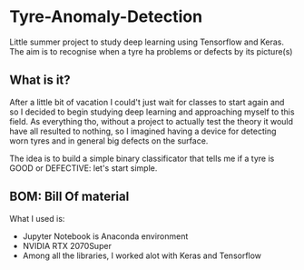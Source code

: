 # Tyre-Anomaly-Detection
Little summer project to study deep learning using Tensorflow and Keras. The aim is to recognise when a tyre ha problems or defects by its picture(s)


## What is it?

After a little bit of vacation I could't just wait for classes to start again and so I decided to begin studying deep learning and approaching myself to this field. 
As everything tho, without a project to actually test the theory it would have all resulted to nothing, so I imagined having a device for detecting worn tyres and in general big defects on the surface.

The idea is to build a simple binary classificator that tells me if a tyre is GOOD or DEFECTIVE: let's start simple.

## BOM: Bill Of material

What I used is:

- Jupyter Notebook is Anaconda environment
- NVIDIA RTX 2070Super
- Among all the libraries, I worked alot with Keras and Tensorflow
